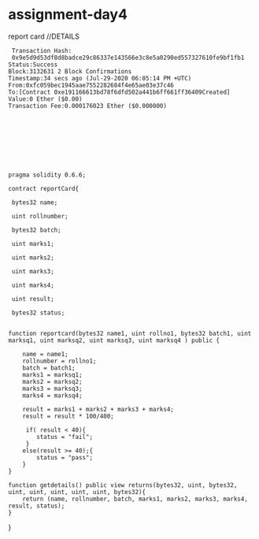 # assignment-day4
report card
//DETAILS













     Transaction Hash:
     0x9e5d9d53df8d8badce29c86337e143566e3c8e5a0290ed557327610fe9bf1fb1 
    Status:Success
    Block:3132631 2 Block Confirmations
    Timestamp:34 secs ago (Jul-29-2020 06:05:14 PM +UTC)
    From:0xfc059bec1945aae7552282684f4e65ae03e37c46 
    To:[Contract 0xe191166613bd78f6dfd502a441b6ff661ff36409Created] 
    Value:0 Ether ($0.00)
    Transaction Fee:0.000176023 Ether ($0.000000)






   
   
   
    pragma solidity 0.6.6;
    
    contract reportCard{
     
     bytes32 name;
     
     uint rollnumber;
     
     bytes32 batch;
     
     uint marks1;
     
     uint marks2;
     
     uint marks3;
    
     uint marks4;
    
     uint result;
     
     bytes32 status;
    
    
    function reportcard(bytes32 name1, uint rollno1, bytes32 batch1, uint marksq1, uint marksq2, uint marksq3, uint marksq4 ) public {
        
        name = name1;                          
        rollnumber = rollno1;
        batch = batch1;
        marks1 = marksq1;
        marks2 = marksq2;
        marks3 = marksq3;
        marks4 = marksq4;
        
        result = marks1 + marks2 + marks3 + marks4;
        result = result * 100/400;
        
         if( result < 40){
            status = "fail";
         }
        else(result >= 40);{
            status = "pass";
        }
    }
    
    function getdetails() public view returns(bytes32, uint, bytes32, uint, uint, uint, uint, uint, bytes32){
        return (name, rollnumber, batch, marks1, marks2, marks3, marks4, result, status);
    }
}
  
